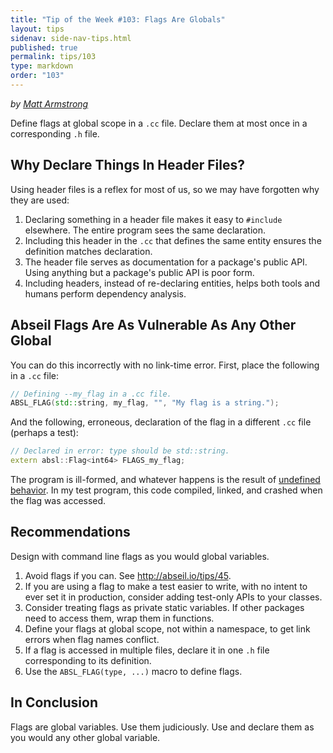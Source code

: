 ```yaml
---
title: "Tip of the Week #103: Flags Are Globals"
layout: tips
sidenav: side-nav-tips.html
published: true
permalink: tips/103
type: markdown
order: "103"
---
```


*by [Matt Armstrong](mailto:marmstrong@google.com)*

Define flags at global scope in a `.cc` file. Declare them at most once in a
corresponding `.h` file.

## Why Declare Things In Header Files?

Using header files is a reflex for most of us, so we may have forgotten why they
are used:

1.  Declaring something in a header file makes it easy to `#include` elsewhere.
    The entire program sees the same declaration.
2.  Including this header in the `.cc` that defines the same entity ensures the
    definition matches declaration.
3.  The header file serves as documentation for a package's public API. Using
    anything but a package's public API is poor form.
4.  Including headers, instead of re-declaring entities, helps both tools and
    humans perform dependency analysis.

## Abseil Flags Are As Vulnerable As Any Other Global

You can do this incorrectly with no link-time error. First, place the following
in a `.cc` file:

```c++
// Defining --my_flag in a .cc file.
ABSL_FLAG(std::string, my_flag, "", "My flag is a string.");
```

And the following, erroneous, declaration of the flag in a different `.cc` file
(perhaps a test):

```c++
// Declared in error: type should be std::string.
extern absl::Flag<int64> FLAGS_my_flag;
```

The program is ill-formed, and whatever happens is the result of [undefined
behavior](http://en.cppreference.com/w/cpp/language/ub). In my test program,
this code compiled, linked, and crashed when the flag was accessed.

## Recommendations

Design with command line flags as you would global variables.

1.  Avoid flags if you can. See http://abseil.io/tips/45.
1.  If you are using a flag to make a test easier to write, with no intent to
    ever set it in production, consider adding test-only APIs to your classes.
1.  Consider treating flags as private static variables. If other packages need
    to access them, wrap them in functions.
1.  Define your flags at global scope, not within a namespace, to get link
    errors when flag names conflict.
1.  If a flag is accessed in multiple files, declare it in one `.h` file
    corresponding to its definition.
1.  Use the `ABSL_FLAG(type, ...)` macro to define flags.

## In Conclusion

Flags are global variables. Use them judiciously. Use and declare them as you
would any other global variable.
